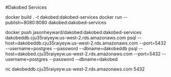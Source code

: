 #Dakobed Services


docker build . -t dakobed:dakobed-services
docker run --publish=8080:8080 dakobed:dakobed-services

docker push jasonheyward/dakobed:dakobed:dakobed-services
dakobeddb.cju35raiyeyw.us-west-2.rds.amazonaws.com
psql --host=dakobeddb.cju35raiyeyw.us-west-2.rds.amazonaws.com --port=5432 --username=postgres --password --dbname=dakobeddb 
psql --host=dakobed.cju35raiyeyw.us-west-2.rds.amazonaws.com --port=5432 --username=postgres --password --dbname=dakobed

nc dakobeddb.cju35raiyeyw.us-west-2.rds.amazonaws.com 5432
